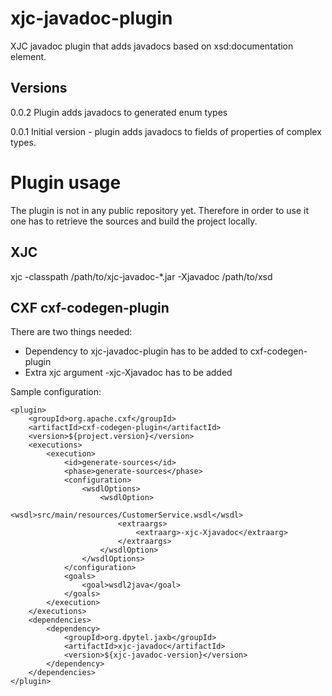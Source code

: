 xjc-javadoc-plugin
==================

XJC javadoc plugin that adds javadocs based on xsd:documentation element.

Versions
--------
0.0.2 Plugin adds javadocs to generated enum types

0.0.1 Initial version - plugin adds javadocs to fields of properties of complex types.

Plugin usage
============

The plugin is not in any public repository yet. Therefore in order to use it one has to retrieve 
the sources and build the project locally.

XJC
---

xjc -classpath /path/to/xjc-javadoc-*.jar -Xjavadoc /path/to/xsd

CXF cxf-codegen-plugin
-------------

There are two things needed:
* Dependency to xjc-javadoc-plugin has to be added to cxf-codegen-plugin
* Extra xjc argument -xjc-Xjavadoc has to be added

Sample configuration:

	<plugin>
		<groupId>org.apache.cxf</groupId>
		<artifactId>cxf-codegen-plugin</artifactId>
		<version>${project.version}</version>
		<executions>
			<execution>
				<id>generate-sources</id>
				<phase>generate-sources</phase>
				<configuration>
					<wsdlOptions>
						<wsdlOption>
							<wsdl>src/main/resources/CustomerService.wsdl</wsdl>
							<extraargs>
								<extraarg>-xjc-Xjavadoc</extraarg>
							</extraargs>
						</wsdlOption>
					</wsdlOptions>
				</configuration>
				<goals>
					<goal>wsdl2java</goal>
				</goals>
			</execution>
		</executions>
		<dependencies>
			<dependency>
				<groupId>org.dpytel.jaxb</groupId>
				<artifactId>xjc-javadoc</artifactId>
				<version>${xjc-javadoc-version}</version>
			</dependency>
		</dependencies>
	</plugin>
